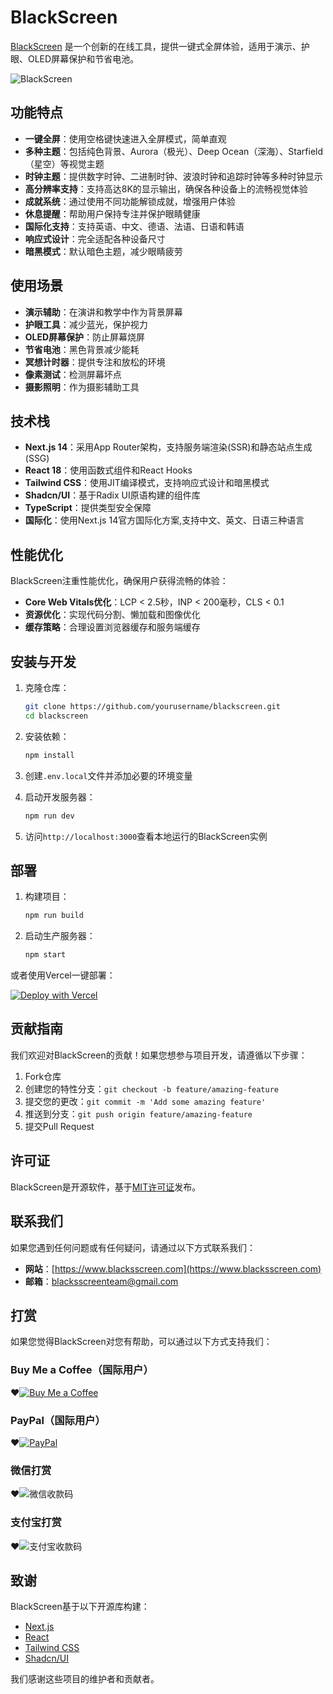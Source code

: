



# BlackScreen

[BlackScreen](https://www.blacksscreen.com/) 是一个创新的在线工具，提供一键式全屏体验，适用于演示、护眼、OLED屏幕保护和节省电池。

![BlackScreen](https://www.blacksscreen.com/images/blackScreen.webp)

## 功能特点

- **一键全屏**：使用空格键快速进入全屏模式，简单直观
- **多种主题**：包括纯色背景、Aurora（极光）、Deep Ocean（深海）、Starfield（星空）等视觉主题
- **时钟主题**：提供数字时钟、二进制时钟、波浪时钟和追踪时钟等多种时钟显示
- **高分辨率支持**：支持高达8K的显示输出，确保各种设备上的流畅视觉体验
- **成就系统**：通过使用不同功能解锁成就，增强用户体验
- **休息提醒**：帮助用户保持专注并保护眼睛健康
- **国际化支持**：支持英语、中文、德语、法语、日语和韩语
- **响应式设计**：完全适配各种设备尺寸
- **暗黑模式**：默认暗色主题，减少眼睛疲劳

## 使用场景

- **演示辅助**：在演讲和教学中作为背景屏幕
- **护眼工具**：减少蓝光，保护视力
- **OLED屏幕保护**：防止屏幕烧屏
- **节省电池**：黑色背景减少能耗
- **冥想计时器**：提供专注和放松的环境
- **像素测试**：检测屏幕坏点
- **摄影照明**：作为摄影辅助工具

## 技术栈

- **Next.js 14**：采用App Router架构，支持服务端渲染(SSR)和静态站点生成(SSG)
- **React 18**：使用函数式组件和React Hooks
- **Tailwind CSS**：使用JIT编译模式，支持响应式设计和暗黑模式
- **Shadcn/UI**：基于Radix UI原语构建的组件库
- **TypeScript**：提供类型安全保障
- **国际化**：使用Next.js 14官方国际化方案,支持中文、英文、日语三种语言

## 性能优化

BlackScreen注重性能优化，确保用户获得流畅的体验：

- **Core Web Vitals优化**：LCP < 2.5秒，INP < 200毫秒，CLS < 0.1
- **资源优化**：实现代码分割、懒加载和图像优化
- **缓存策略**：合理设置浏览器缓存和服务端缓存

## 安装与开发

1. 克隆仓库：
   ```bash
   git clone https://github.com/yourusername/blackscreen.git
   cd blackscreen
   ```

2. 安装依赖：
   ```bash
   npm install
   ```

3. 创建`.env.local`文件并添加必要的环境变量

4. 启动开发服务器：
   ```bash
   npm run dev
   ```

5. 访问`http://localhost:3000`查看本地运行的BlackScreen实例

## 部署

1. 构建项目：
   ```bash
   npm run build
   ```

2. 启动生产服务器：
   ```bash
   npm start
   ```

或者使用Vercel一键部署：

[![Deploy with Vercel](https://vercel.com/button)](https://vercel.com/new/clone?repository-url=https%3A%2F%2Fgithub.com%2Fyourusername%2Fblackscreen)

## 贡献指南

我们欢迎对BlackScreen的贡献！如果您想参与项目开发，请遵循以下步骤：

1. Fork仓库
2. 创建您的特性分支：`git checkout -b feature/amazing-feature`
3. 提交您的更改：`git commit -m 'Add some amazing feature'`
4. 推送到分支：`git push origin feature/amazing-feature`
5. 提交Pull Request

## 许可证

BlackScreen是开源软件，基于[MIT许可证](LICENSE)发布。

## 联系我们

如果您遇到任何问题或有任何疑问，请通过以下方式联系我们：

- **网站**：[https://www.blacksscreen.com](https://www.blacksscreen.com)
- **邮箱**：[blacksscreenteam@gmail.com](mailto:blacksscreenteam@gmail.com)

## 打赏

如果您觉得BlackScreen对您有帮助，可以通过以下方式支持我们：

### Buy Me a Coffee（国际用户）
❤️[![Buy Me a Coffee](https://ko-fi.com/img/githubbutton_sm.svg)](https://ko-fi.com/quinnteam)

### PayPal（国际用户）
❤️[![PayPal](https://www.blacksscreen.com/images/paypal.png)](https://paypal.me/Quinn1102?country.x=C2&locale.x=zh_XC)

### 微信打赏

❤️![微信收款码](https://www.blacksscreen.com/images/wechat.jpg)

### 支付宝打赏

❤️![支付宝收款码](https://www.blacksscreen.com/images/alipay.jpg)

## 致谢

BlackScreen基于以下开源库构建：
- [Next.js](https://nextjs.org/)
- [React](https://reactjs.org/)
- [Tailwind CSS](https://tailwindcss.com/)
- [Shadcn/UI](https://ui.shadcn.com/)

我们感谢这些项目的维护者和贡献者。


